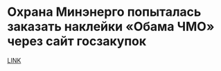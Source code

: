 # Охрана Минэнерго попыталась заказать наклейки «Обама ЧМО» через сайт госзакупок



[LINK](https://varlamov.ru/3782680.html)